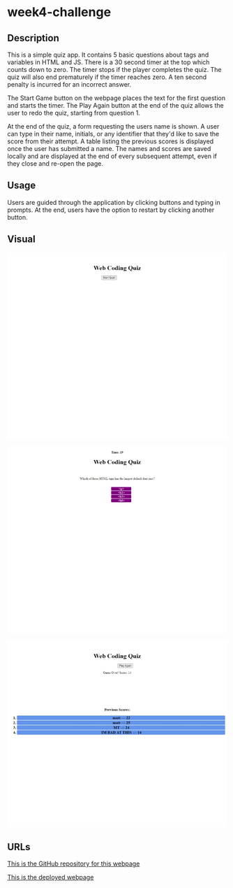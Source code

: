 # week4-challenge

## Description

This is a simple quiz app. It contains 5 basic questions about tags and variables in HTML and JS. There is a 30 second timer at the top which counts down to zero. The timer stops if the player completes the quiz. The quiz will also end prematurely if the timer reaches zero. A ten second penalty is incurred for an incorrect answer.

The Start Game button on the webpage places the text for the first question and starts the timer. The Play Again button at the end of the quiz allows the user to redo the quiz, starting from question 1.

At the end of the quiz, a form requesting the users name is shown. A user can type in their name, initials, or any identifier that they'd like to save the score from their attempt. A table listing the previous scores is displayed once the user has submitted a name. The names and scores are saved locally and are displayed at the end of every subsequent attempt, even if they close and re-open the page.

## Usage

Users are guided through the application by clicking buttons and typing in prompts. At the end, users have the option to restart by clicking another button.

## Visual

![This is an image of the start screen of the quiz](./assets/images/startscreen.jpeg)

![This is an image of question 1](./assets/images/questionscreen.jpeg)

![This is an image of the end screen with the recorded scores](./assets/images/endscreen.jpeg)

## URLs

[This is the GitHub repository for this webpage](https://github.com/Shippo704/week4-challenge)

[This is the deployed webpage](https://shippo704.github.io/week4-challenge/)